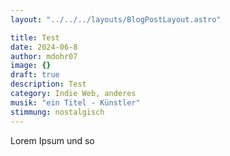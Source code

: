 ```yaml
---
layout: "../../../layouts/BlogPostLayout.astro"

title: Test
date: 2024-06-8
author: mdohr07
image: {}
draft: true
description: Test
category: Indie Web, anderes
musik: "ein Titel - Künstler"
stimmung: nostalgisch
---
```


Lorem Ipsum und so